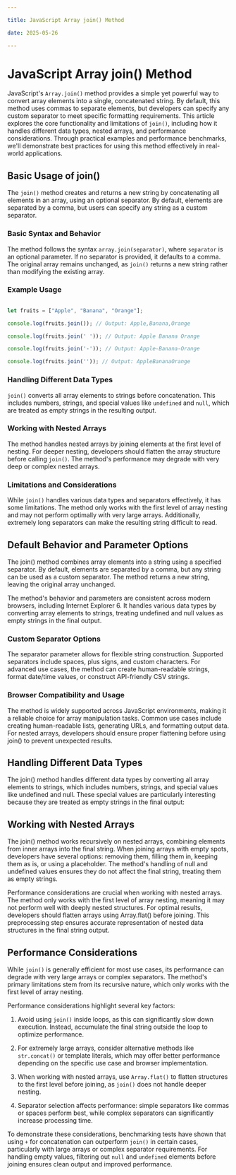 ```yaml
---

title: JavaScript Array join() Method

date: 2025-05-26

---
```



# JavaScript Array join() Method

JavaScript's `Array.join()` method provides a simple yet powerful way to convert array elements into a single, concatenated string. By default, this method uses commas to separate elements, but developers can specify any custom separator to meet specific formatting requirements. This article explores the core functionality and limitations of `join()`, including how it handles different data types, nested arrays, and performance considerations. Through practical examples and performance benchmarks, we'll demonstrate best practices for using this method effectively in real-world applications.


## Basic Usage of join()

The `join()` method creates and returns a new string by concatenating all elements in an array, using an optional separator. By default, elements are separated by a comma, but users can specify any string as a custom separator.


### Basic Syntax and Behavior

The method follows the syntax `array.join(separator)`, where `separator` is an optional parameter. If no separator is provided, it defaults to a comma. The original array remains unchanged, as `join()` returns a new string rather than modifying the existing array.


### Example Usage

```javascript

let fruits = ["Apple", "Banana", "Orange"];

console.log(fruits.join()); // Output: Apple,Banana,Orange

console.log(fruits.join(' ')); // Output: Apple Banana Orange

console.log(fruits.join('-')); // Output: Apple-Banana-Orange

console.log(fruits.join('')); // Output: AppleBananaOrange

```


### Handling Different Data Types

`join()` converts all array elements to strings before concatenation. This includes numbers, strings, and special values like `undefined` and `null`, which are treated as empty strings in the resulting output.


### Working with Nested Arrays

The method handles nested arrays by joining elements at the first level of nesting. For deeper nesting, developers should flatten the array structure before calling `join()`. The method's performance may degrade with very deep or complex nested arrays.


### Limitations and Considerations

While `join()` handles various data types and separators effectively, it has some limitations. The method only works with the first level of array nesting and may not perform optimally with very large arrays. Additionally, extremely long separators can make the resulting string difficult to read.


## Default Behavior and Parameter Options

The join() method combines array elements into a string using a specified separator. By default, elements are separated by a comma, but any string can be used as a custom separator. The method returns a new string, leaving the original array unchanged.

The method's behavior and parameters are consistent across modern browsers, including Internet Explorer 6. It handles various data types by converting array elements to strings, treating undefined and null values as empty strings in the final output.


### Custom Separator Options

The separator parameter allows for flexible string construction. Supported separators include spaces, plus signs, and custom characters. For advanced use cases, the method can create human-readable strings, format date/time values, or construct API-friendly CSV strings.


### Browser Compatibility and Usage

The method is widely supported across JavaScript environments, making it a reliable choice for array manipulation tasks. Common use cases include creating human-readable lists, generating URLs, and formatting output data. For nested arrays, developers should ensure proper flattening before using join() to prevent unexpected results.


## Handling Different Data Types

The join() method handles different data types by converting all array elements to strings, which includes numbers, strings, and special values like undefined and null. These special values are particularly interesting because they are treated as empty strings in the final output:


## Working with Nested Arrays

The join() method works recursively on nested arrays, combining elements from inner arrays into the final string. When joining arrays with empty spots, developers have several options: removing them, filling them in, keeping them as is, or using a placeholder. The method's handling of null and undefined values ensures they do not affect the final string, treating them as empty strings.

Performance considerations are crucial when working with nested arrays. The method only works with the first level of array nesting, meaning it may not perform well with deeply nested structures. For optimal results, developers should flatten arrays using Array.flat() before joining. This preprocessing step ensures accurate representation of nested data structures in the final string output.


## Performance Considerations

While `join()` is generally efficient for most use cases, its performance can degrade with very large arrays or complex separators. The method's primary limitations stem from its recursive nature, which only works with the first level of array nesting.

Performance considerations highlight several key factors:

1. Avoid using `join()` inside loops, as this can significantly slow down execution. Instead, accumulate the final string outside the loop to optimize performance.

2. For extremely large arrays, consider alternative methods like `str.concat()` or template literals, which may offer better performance depending on the specific use case and browser implementation.

3. When working with nested arrays, use `Array.flat()` to flatten structures to the first level before joining, as `join()` does not handle deeper nesting.

4. Separator selection affects performance: simple separators like commas or spaces perform best, while complex separators can significantly increase processing time.

To demonstrate these considerations, benchmarking tests have shown that using `+` for concatenation can outperform `join()` in certain cases, particularly with large arrays or complex separator requirements. For handling empty values, filtering out `null` and `undefined` elements before joining ensures clean output and improved performance.

